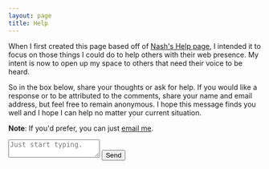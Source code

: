 ```yaml
---
layout: page
title: Help
---
```


When I first created this page based off of [Nash's Help page](https://nashp.com/help), I intended it to focus on those things I could do to help others with their web presence. My intent is now to open up my space to others that need their voice to be heard.

So in the box below, share your thoughts or ask for help. If you would like a response or to be attributed to the comments, share your name and email address, but feel free to remain anonymous. I hope this message finds you well and I hope I can help no matter your current situation.

**Note**: If you'd prefer, you can just [email me][1].

<form action="https://formsubmit.co/jayray@engineeredeloquence.com" method="POST">
    <textarea id="message" type="text" name="message" placeholder="Just start typing." required></textarea>
    <input class="button" type="submit" value="Send">
    <input class="hidden" type="hidden" name="_captcha" value="false">
    <input class="hidden" type="hidden" name="_next" value="https://engineeredeloquence.com">
</form>

[1]: mailto:jayray@engineeredeloquence.com